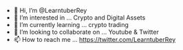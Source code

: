- 👋 Hi, I’m @LearntuberRey
- 👀 I’m interested in ... Crypto and Digital Assets
- 🌱 I’m currently learning ... crypto trading
- 💞️ I’m looking to collaborate on ... Youtube & Twitter
- 📫 How to reach me ... https://twitter.com/LearntuberRey

<!---
LearntuberRey/LearntuberRey is a ✨ special ✨ repository because its `README.md` (this file) appears on your GitHub profile.
You can click the Preview link to take a look at your changes.
--->
